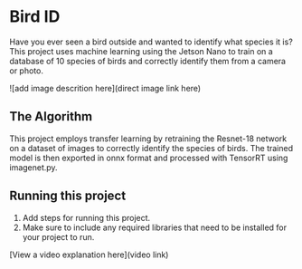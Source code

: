 # Bird ID

Have you ever seen a bird outside and wanted to identify what species it is? This project uses machine learning using the Jetson Nano to train on a database of 10 species of birds and correctly identify them from a camera or photo. 

![add image descrition here](direct image link here)

## The Algorithm

This project employs transfer learning by retraining the Resnet-18 network on a dataset of images to correctly identify the species of birds. The trained model is then exported in onnx format and processed with TensorRT using imagenet.py. 

## Running this project

1. Add steps for running this project.
2. Make sure to include any required libraries that need to be installed for your project to run.

[View a video explanation here](video link)
